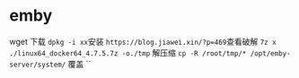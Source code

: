 # emby
wget 下载
`dpkg -i xx`安装
`https://blog.jiawei.xin/?p=469`查看破解
`7z x ./linux64_docker64_4.7.5.7z -o./tmp`  解压缩
`cp -R /root/tmp/* /opt/emby-server/system/` 覆盖
``